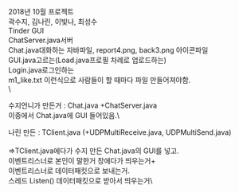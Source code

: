 2018년 10월 프로젝트\
곽수지, 김나린, 이빛나, 최성수\
Tinder GUI\
ChatServer.java서버\
Chat.java대화하는 자바파일, report4.png, back3.png 아이콘파일\
GUI.java고르는(Load.java프로필 차례로 업로드하는)\
Login.java로그인하는\
m1_like.txt 이런식으로 사람들이 할 때마다 파일 만들어져야함.\
\


수지언니가 만든거 : Chat.java +ChatServer.java\
이중에서 Chat.java에 GUI 들어있음.\

나린 만든 : TClient.java (+UDPMultiReceive.java, UDPMultiSend.java)\
\
=>TClient.java에다가 수지 만든 Chat.java의 GUI를 넣고.\
이벤트리스너로 본인이 말한거 창에다가 띄우는거+\
이벤트리스너로 데이터패킷으로 보내는거.\
스레드 Listen() 데이터패킷으로 받아서 띄우는거\
